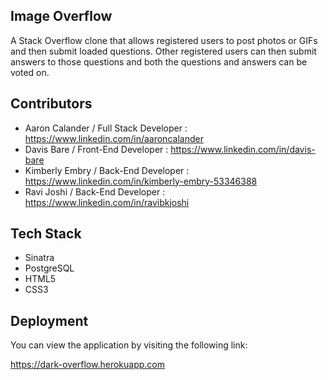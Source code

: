## Image Overflow

A Stack Overflow clone that allows registered users to post photos or GIFs and then submit loaded questions. Other registered users can then submit answers to those questions and both the questions and answers can be voted on.

## Contributors

* Aaron Calander / Full Stack Developer : <https://www.linkedin.com/in/aaroncalander>
* Davis Bare / Front-End Developer : <https://www.linkedin.com/in/davis-bare>
* Kimberly Embry / Back-End Developer : <https://www.linkedin.com/in/kimberly-embry-53346388>
* Ravi Joshi / Back-End Developer : <https://www.linkedin.com/in/ravibkjoshi>

## Tech Stack

* Sinatra
* PostgreSQL
* HTML5
* CSS3

## Deployment

You can view the application by visiting the following link:

<https://dark-overflow.herokuapp.com>


